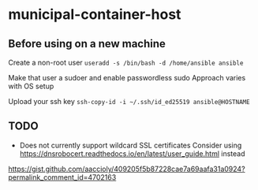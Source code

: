# municipal-container-host

## Before using on a new machine

Create a non-root user
`useradd -s /bin/bash -d /home/ansible ansible`

Make that user a sudoer and enable passwordless sudo
Approach varies with OS setup

Upload your ssh key
`ssh-copy-id -i ~/.ssh/id_ed25519 ansible@HOSTNAME`

## TODO

* Does not currently support wildcard SSL certificates
Consider using https://dnsrobocert.readthedocs.io/en/latest/user_guide.html instead

https://gist.github.com/aaccioly/409205f5b87228cae7a69aafa31a0924?permalink_comment_id=4702163
